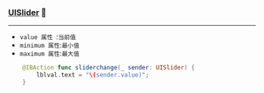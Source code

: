### [UISlider](#top) :maple_leaf:

----

* `value 属性 `:`当前值`
* `minimum 属性`:`最小值`
* `maximum 属性`:`最大值`
```swift
    @IBAction func sliderchange(_ sender: UISlider) {
        lblval.text = "\(sender.value)";
    }
```
